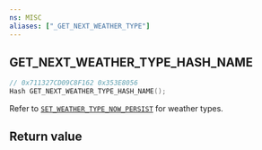 ```yaml
---
ns: MISC
aliases: ["_GET_NEXT_WEATHER_TYPE"]
---
```

## GET_NEXT_WEATHER_TYPE_HASH_NAME

```c
// 0x711327CD09C8F162 0x353E8056
Hash GET_NEXT_WEATHER_TYPE_HASH_NAME();
```

Refer to [`SET_WEATHER_TYPE_NOW_PERSIST`](#_0xED712CA327900C8A) for weather types.

## Return value
